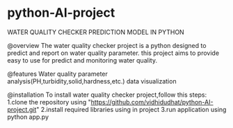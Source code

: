 # python-AI-project
WATER QUALITY CHECKER PREDICTION MODEL IN PYTHON

@overview
The water quality checker project is a python designed to predict and report on water quality parameter.
this project aims to provide easy to use for predict and monitoring water quality.

@features
Water quality parameter analysis(PH,turbidity,solid,hardness,etc.)
data visualization

@installation
To install water quality checker project,follow this steps:
 1.clone the repository using  "https://github.com/vidhidudhat/python-AI-project.git"
 2.install required libraries using in project
 3.run application using python app.py

 


